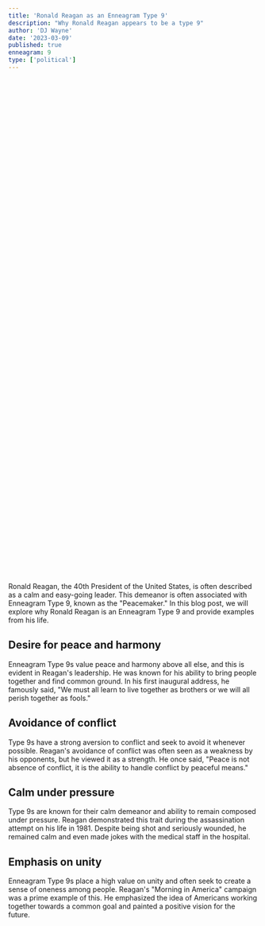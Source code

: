 ```yaml
---
title: 'Ronald Reagan as an Enneagram Type 9'
description: "Why Ronald Reagan appears to be a type 9"
author: 'DJ Wayne'
date: '2023-03-09'
published: true
enneagram: 9
type: ['political']
---
```


<script>
	import  PopCard  from "../../lib/components/atoms/PopCard.svelte";
</script> 
<div
	style="display: flex;
    justify-content: center;
	height: 100vh;
	max-height: 1000px;"
>
	<PopCard
		image={`/types/9s/${'Ronald_Reagan'}.webp`}
		showIcon={false}
		text="Ronald Reagan"
		subtext=""
	/>
</div>

Ronald Reagan, the 40th President of the United States, is often described as a calm and easy-going leader. This demeanor is often associated with Enneagram Type 9, known as the "Peacemaker." In this blog post, we will explore why Ronald Reagan is an Enneagram Type 9 and provide examples from his life.

## Desire for peace and harmony
Enneagram Type 9s value peace and harmony above all else, and this is evident in Reagan's leadership. He was known for his ability to bring people together and find common ground. In his first inaugural address, he famously said, "We must all learn to live together as brothers or we will all perish together as fools."

## Avoidance of conflict
Type 9s have a strong aversion to conflict and seek to avoid it whenever possible. Reagan's avoidance of conflict was often seen as a weakness by his opponents, but he viewed it as a strength. He once said, "Peace is not absence of conflict, it is the ability to handle conflict by peaceful means."

## Calm under pressure
Type 9s are known for their calm demeanor and ability to remain composed under pressure. Reagan demonstrated this trait during the assassination attempt on his life in 1981. Despite being shot and seriously wounded, he remained calm and even made jokes with the medical staff in the hospital.

## Emphasis on unity
Enneagram Type 9s place a high value on unity and often seek to create a sense of oneness among people. Reagan's "Morning in America" campaign was a prime example of this. He emphasized the idea of Americans working together towards a common goal and painted a positive vision for the future.